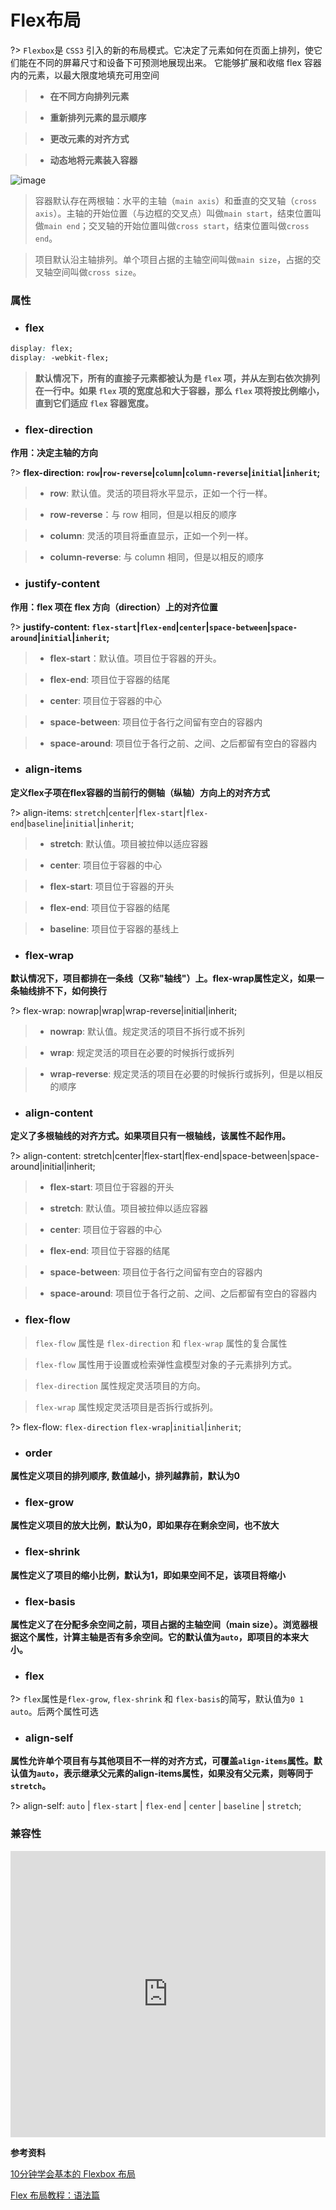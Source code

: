 # Flex布局

?> `Flexbox`是 `CSS3` 引入的新的布局模式。它决定了元素如何在页面上排列，使它们能在不同的屏幕尺寸和设备下可预测地展现出来。
它能够扩展和收缩 flex 容器内的元素，以最大限度地填充可用空间

> - **在不同方向排列元素**

> - **重新排列元素的显示顺序**

> - **更改元素的对齐方式**

> - **动态地将元素装入容器**

![image](http://www.ruanyifeng.com/blogimg/asset/2015/bg2015071004.png)

> 容器默认存在两根轴：水平的主轴（`main axis`）和垂直的交叉轴（`cross axis`）。主轴的开始位置（与边框的交叉点）叫做`main start`，结束位置叫做`main end`；交叉轴的开始位置叫做`cross start`，结束位置叫做`cross end`。

> 项目默认沿主轴排列。单个项目占据的主轴空间叫做`main size`，占据的交叉轴空间叫做`cross size`。

### 属性

- ### flex

```css
display: flex;
display: -webkit-flex;
```

> **默认情况下，所有的直接子元素都被认为是 `flex` 项，并从左到右依次排列在一行中。如果 `flex` 项的宽度总和大于容器，那么 `flex` 项将按比例缩小，直到它们适应 `flex` 容器宽度。**

<vuep template="#demo1" class="full-page"></vuep>
<script v-pre type="text/x-template" id="demo1">
<style>
  .flex-box{
    display: flex;
    display: -webkit-flex;
    width: 800px;
    background: #EFF8F3;
    margin: 30px auto;
  }
  .flex-box div{
    width: 50px;
    background: #42b983;
    height: 80px;
  }
  .flex-box div:nth-child(2n){
    background: #ADBB3C;
  }
</style>
<template>
  <div class="flex-box">
    <div>1</div>
    <div>2</div>
    <div>3</div>
    <div>4</div>
    <div>5</div>
    <div>6</div>
    <div>7</div>
    <div>8</div>
  </div>
</template>
<script></script>
</script>

- ### flex-direction

**作用：决定主轴的方向**

?> **flex-direction: `row`|`row-reverse`|`column`|`column-reverse`|`initial`|`inherit`;**

> - **row**: 默认值。灵活的项目将水平显示，正如一个行一样。

> - **row-reverse**：与 row 相同，但是以相反的顺序

> - **column**: 灵活的项目将垂直显示，正如一个列一样。

> - **column-reverse**: 与 column 相同，但是以相反的顺序

<vuep template="#demo2" class="full-page"></vuep>
<script v-pre type="text/x-template" id="demo2">
<style>
  .flex-box{
    display: flex;
    display: -webkit-flex;
    width: 800px;
    background: #EFF8F3;
    margin: 30px auto;
    flex-direction: row;
  }
  .flex-box div{
    width: 50px;
    background: #42b983;
    height: 80px;
  }
  .flex-box div:nth-child(2n){
    background: #ADBB3C;
  }
  .change-btn{
    text-align:center;
    padding: 20px 0;
  }
</style>
<template>
  <div>
  <div class="change-btn">
    <input type="radio" name="radio1" @change="changeInput" value="row" checked/>row
    <input type="radio" name="radio1" @change="changeInput" value="row-reverse"/>row-reverse
    <input type="radio" name="radio1" @change="changeInput" value="column"/>column
    <input type="radio" name="radio1" @change="changeInput" value="column-reverse"/>column-reverse
  </div>
  <div class="flex-box" :style="{'flex-direction': value}">
    <div>1</div>
    <div>2</div>
    <div>3</div>
    <div>4</div>
    <div>5</div>
    <div>6</div>
    <div>7</div>
    <div>8</div>
  </div>
  </div>
</template>
<script>
  module.exports = {
    data: function () {
      return { name: 'Vue',value: 'row' }
    },
    methods: {
      changeInput: function (event) {
        this.value = event.target.value;
      }
    }
  }
</script>
</script>

- ### justify-content

**作用：flex 项在 flex 方向（direction）上的对齐位置**

?> **justify-content: `flex-start`|`flex-end`|`center`|`space-between`|`space-around`|`initial`|`inherit`;**

> - **flex-start**：默认值。项目位于容器的开头。

> - **flex-end**: 项目位于容器的结尾

> - **center**: 项目位于容器的中心

> - **space-between**: 项目位于各行之间留有空白的容器内

> - **space-around**: 项目位于各行之前、之间、之后都留有空白的容器内

<vuep template="#demo3" class="full-page"></vuep>
<script v-pre type="text/x-template" id="demo3">
<style>
  .flex-box{
    display: flex;
    display: -webkit-flex;
    width: 800px;
    background: #EFF8F3;
    margin: 30px auto;
    flex-direction: row;
  }
  .flex-box div{
    width: 50px;
    background: #42b983;
    height: 80px;
  }
  .flex-box div:nth-child(2n){
    background: #ADBB3C;
  }
  .change-btn{
    text-align:center;
    padding: 20px 0;
  }
</style>
<template>
  <div>
  <div class="change-btn">
    <input type="radio" name="radio1" @change="changeInput" value="flex-start" checked/>flex-start
    <input type="radio" name="radio1" @change="changeInput" value="flex-end"/>flex-end
    <input type="radio" name="radio1" @change="changeInput" value="center"/>center
    <input type="radio" name="radio1" @change="changeInput" value="space-between"/>space-between
    <input type="radio" name="radio1" @change="changeInput" value="space-around"/>space-around
  </div>
  <div class="flex-box" :style="{'justify-content': value}">
    <div>1</div>
    <div>2</div>
    <div>3</div>
    <div>4</div>
    <div>5</div>
    <div>6</div>
    <div>7</div>
    <div>8</div>
  </div>
  </div>
</template>
<script>
  module.exports = {
    data: function () {
      return { name: 'Vue',value: 'flex-start' }
    },
    methods: {
      changeInput: function (event) {
        this.value = event.target.value;
      }
    }
  }
</script>
</script>

- ### align-items

**定义flex子项在flex容器的当前行的侧轴（纵轴）方向上的对齐方式**

?> align-items: `stretch`|`center`|`flex-start`|`flex-end`|`baseline`|`initial`|`inherit`;

> - **stretch**: 默认值。项目被拉伸以适应容器

> - **center**: 项目位于容器的中心

> - **flex-start**: 项目位于容器的开头

> - **flex-end**: 项目位于容器的结尾

> - **baseline**: 项目位于容器的基线上

<vuep template="#demo4" class="full-page"></vuep>
<script v-pre type="text/x-template" id="demo4">
<style>
  .flex-box{
    display: flex;
    display: -webkit-flex;
    width: 800px;
    background: #EFF8F3;
    margin: 30px auto;
    flex-direction: row;
    height:140px;
  }
  .flex-box div{
    width: 50px;
    background: #42b983;
    height: 80px;
  }
  .flex-box div:nth-child(2n){
    background: #ADBB3C;
    font-size: 24px;
    height: 100px;
  }
  .change-btn{
    text-align:center;
    padding: 20px 0;
  }
</style>
<template>
  <div>
  <div class="change-btn">
    <input type="radio" name="radio1" @change="changeInput" value="stretch" checked/>stretch
    <input type="radio" name="radio1" @change="changeInput" value="center"/>center
    <input type="radio" name="radio1" @change="changeInput" value="flex-start"/>flex-start
    <input type="radio" name="radio1" @change="changeInput" value="flex-end"/>flex-end
    <input type="radio" name="radio1" @change="changeInput" value="baseline"/>baseline
  </div>
  <div class="flex-box" :style="{'align-items': value}">
    <div>1</div>
    <div>2</div>
    <div>3</div>
    <div>4</div>
    <div>5</div>
    <div>6</div>
    <div>7</div>
    <div>8</div>
  </div>
  </div>
</template>
<script>
  module.exports = {
    data: function () {
      return { name: 'Vue',value: 'stretch' }
    },
    methods: {
      changeInput: function (event) {
        this.value = event.target.value;
      }
    }
  }
</script>
</script>

- ### flex-wrap

**默认情况下，项目都排在一条线（又称"轴线"）上。flex-wrap属性定义，如果一条轴线排不下，如何换行**

?> flex-wrap: nowrap|wrap|wrap-reverse|initial|inherit;

> - **nowrap**: 默认值。规定灵活的项目不拆行或不拆列

> - **wrap**: 规定灵活的项目在必要的时候拆行或拆列

> - **wrap-reverse**: 规定灵活的项目在必要的时候拆行或拆列，但是以相反的顺序

- ### align-content

**定义了多根轴线的对齐方式。如果项目只有一根轴线，该属性不起作用。**

?> align-content: stretch|center|flex-start|flex-end|space-between|space-around|initial|inherit;

> - **flex-start**: 项目位于容器的开头

> - **stretch**: 默认值。项目被拉伸以适应容器

> - **center**: 项目位于容器的中心

> - **flex-end**: 项目位于容器的结尾

> - **space-between**: 项目位于各行之间留有空白的容器内

> - **space-around**: 项目位于各行之前、之间、之后都留有空白的容器内

<vuep template="#demo5" class="full-page"></vuep>
<script v-pre type="text/x-template" id="demo5">
<style>
  .flex-box{
    display: flex;
    display: -webkit-flex;
    width: 800px;
    background: #EFF8F3;
    margin: 30px auto;
    flex-direction: row;
    height:300px;
    flex-wrap: wrap;
  }
  .flex-box div{
    width: 50px;
    background: #42b983;
    height: 80px;
  }
  .flex-box div:nth-child(2n){
    background: #ADBB3C;
    font-size: 24px;
    height: 100px;
    width: 80px
  }
  .change-btn{
    text-align:center;
    padding: 20px 0;
  }
</style>
<template>
  <div>
  <div class="change-btn">
    <input type="radio" name="radio1" @change="changeInput" value="stretch" checked/>stretch
    <input type="radio" name="radio1" @change="changeInput" value="flex-start"/>flex-start
    <input type="radio" name="radio1" @change="changeInput" value="flex-end"/>flex-end
    <input type="radio" name="radio1" @change="changeInput" value="center"/>center
    <input type="radio" name="radio1" @change="changeInput" value="space-between"/>space-between
    <input type="radio" name="radio1" @change="changeInput" value="space-around"/>space-around
  </div>
  <div class="flex-box" :style="{'align-content': value}">
    <div>1</div>
    <div>2</div>
    <div>3</div>
    <div>4</div>
    <div>5</div>
    <div>6</div>
    <div>7</div>
    <div>8</div>
    <div>9</div>
    <div>10</div>
    <div>11</div>
    <div>12</div>
    <div>13</div>
    <div>14</div>
    <div>15</div>
    <div>16</div>
    <div>17</div>
    <div>18</div>
  </div>
  </div>
</template>
<script>
  module.exports = {
    data: function () {
      return { name: 'Vue',value: 'stretch' }
    },
    methods: {
      changeInput: function (event) {
        this.value = event.target.value;
      }
    }
  }
</script>
</script>

- ### flex-flow

> `flex-flow` 属性是 `flex-direction` 和 `flex-wrap` 属性的复合属性

> `flex-flow` 属性用于设置或检索弹性盒模型对象的子元素排列方式。

> `flex-direction` 属性规定灵活项目的方向。

> `flex-wrap` 属性规定灵活项目是否拆行或拆列。

?> flex-flow: `flex-direction` `flex-wrap`|`initial`|`inherit`;


- ### order

**属性定义项目的排列顺序, 数值越小，排列越靠前，默认为0**

- ### flex-grow

**属性定义项目的放大比例，默认为0，即如果存在剩余空间，也不放大**

- ### flex-shrink

**属性定义了项目的缩小比例，默认为1，即如果空间不足，该项目将缩小**

- ### flex-basis

**属性定义了在分配多余空间之前，项目占据的主轴空间（main size）。浏览器根据这个属性，计算主轴是否有多余空间。它的默认值为`auto`，即项目的本来大小。**

- ### flex

?> `flex`属性是`flex-grow`, `flex-shrink` 和 `flex-basis`的简写，默认值为`0 1 auto`。后两个属性可选

- ### align-self

**属性允许单个项目有与其他项目不一样的对齐方式，可覆盖`align-items`属性。默认值为`auto`，表示继承父元素的align-items属性，如果没有父元素，则等同于`stretch`。**

?> align-self: `auto` | `flex-start` | `flex-end` | `center` | `baseline` | `stretch`;

### 兼容性

<iframe src="https://caniuse.bitsofco.de/embed/index.html?feat=flexbox&amp;periods=future_1,current,past_1,past_2,past_3&amp;accessible-colours=false" frameborder="0" width="100%" height="458px"></iframe>

**参考资料**

[10分钟学会基本的 Flexbox 布局](http://www.css88.com/archives/7760)

[Flex 布局教程：语法篇](http://www.ruanyifeng.com/blog/2015/07/flex-grammar.html?^%$)